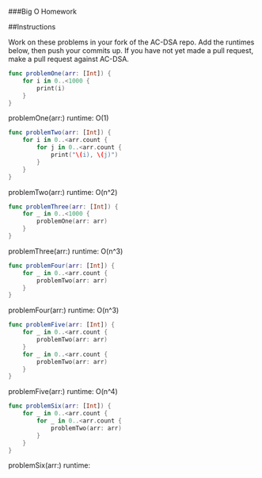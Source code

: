 ###Big O Homework

##Instructions

Work on these problems in your fork of the AC-DSA repo.  Add the runtimes below, then push your commits up.  If you have not yet made a pull request, make a pull request against AC-DSA.

```swift
func problemOne(arr: [Int]) {
    for i in 0..<1000 {
        print(i)
    }
}
```

problemOne(arr:) runtime: O(1)


```swift
func problemTwo(arr: [Int]) {
    for i in 0..<arr.count {
        for j in 0..<arr.count {
            print("\(i), \(j)")
        }
    }
}
```

problemTwo(arr:) runtime: O(n^2)


```swift
func problemThree(arr: [Int]) {
    for _ in 0..<1000 {
        problemOne(arr: arr)
    }
}
```

problemThree(arr:) runtime: O(n^3)


```swift
func problemFour(arr: [Int]) {
    for _ in 0..<arr.count {
        problemTwo(arr: arr)
    }
}
```

problemFour(arr:) runtime: O(n^3)


```swift
func problemFive(arr: [Int]) {
    for _ in 0..<arr.count {
        problemTwo(arr: arr)
    }
    for _ in 0..<arr.count {
        problemTwo(arr: arr)
    }
}
```

problemFive(arr:) runtime: O(n^4)


```swift
func problemSix(arr: [Int]) {
    for _ in 0..<arr.count {
        for _ in 0..<arr.count {
            problemTwo(arr: arr)
        }
    }
}
```

problemSix(arr:) runtime: 
